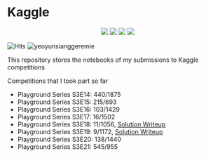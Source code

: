# Kaggle

<p align="center">
  <img src="https://road-to-kaggle-grandmaster.vercel.app/api/badges/yeoyunsianggeremie/competition/light" />
  <img src="https://road-to-kaggle-grandmaster.vercel.app/api/badges/yeoyunsianggeremie/dataset/light" />
  <img src="https://road-to-kaggle-grandmaster.vercel.app/api/badges/yeoyunsianggeremie/notebook/light" />
  <img src="https://road-to-kaggle-grandmaster.vercel.app/api/badges/yeoyunsianggeremie/discussion/light" />
</p>

![Hits](https://hits.seeyoufarm.com/api/count/incr/badge.svg?url=https%3A%2F%2Fgithub.com%2Fyeoyunsianggeremie%2Fkaggle-badge&count_bg=%23DDAA17&title_bg=%23555555&icon=&icon_color=%23E7E7E7&title=hits&edge_flat=false)
![yeoyunsianggeremie](https://road-to-kaggle-grandmaster.vercel.app/api/simple/yeoyunsianggeremie)

This repository stores the notebooks of my submissions to Kaggle competitions

Competitions that I took part so far
- Playground Series S3E14: 440/1875
- Playground Series S3E15: 215/693
- Playground Series S3E16: 103/1429
- Playground Series S3E17: 16/1502
- Playground Series S3E18: 11/1056, [Solution Writeup](https://www.kaggle.com/competitions/playground-series-s3e18/discussion/423642)
- Playground Series S3E19: 9/1172, [Solution Writeup](https://www.kaggle.com/competitions/playground-series-s3e19/discussion/428300)
- Playground Series S3E20: 138/1440
- Playground Series S3E21: 545/955

